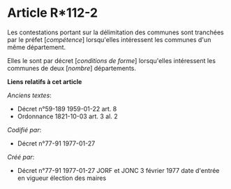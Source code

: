 # Article R*112-2

Les contestations portant sur la délimitation des communes sont tranchées par le préfet [*compétence*] lorsqu'elles
intéressent les communes d'un même département. 

Elles le sont par décret [*conditions de forme*] lorsqu'elles intéressent les communes de deux [*nombre*] départements.

**Liens relatifs à cet article**

_Anciens textes_:

  - Décret n°59-189 1959-01-22 art. 8
  - Ordonnance 1821-10-03 art. 3 al. 2

_Codifié par_:

  - Décret n°77-91 1977-01-27

_Créé par_:

  - Décret n°77-91 1977-01-27 JORF et JONC 3 février 1977 date d'entrée en vigueur élection des maires
